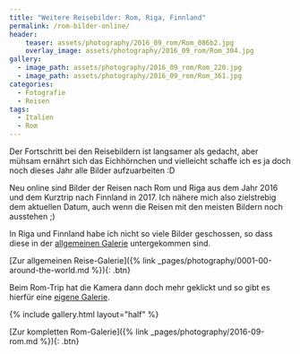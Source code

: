 ```yaml
---
title: "Weitere Reisebilder: Rom, Riga, Finnland"
permalink: /rom-bilder-online/
header:
    teaser: assets/photography/2016_09_rom/Rom_086b2.jpg
    overlay_image: assets/photography/2016_09_rom/Rom_304.jpg
gallery:
  - image_path: assets/photography/2016_09_rom/Rom_220.jpg
  - image_path: assets/photography/2016_09_rom/Rom_361.jpg
categories:
  - Fotografie
  - Reisen
tags:
  - Italien
  - Rom
---
```


Der Fortschritt bei den Reisebildern ist langsamer als gedacht, aber mühsam ernährt sich das Eichhörnchen und 
vielleicht schaffe ich es ja doch noch dieses Jahr alle Bilder aufzuarbeiten :D

Neu online sind Bilder der Reisen nach Rom und Riga aus dem Jahr 2016 und dem Kurztrip nach Finnland in 2017.
Ich nähere mich also zielstrebig dem aktuellen Datum, auch wenn die Reisen mit den meisten Bildern noch ausstehen ;) 

In Riga und Finnland habe ich nicht so viele Bilder geschossen,
so dass diese in der [allgemeinen Galerie](/photography/here-there-and-everywhere/) untergekommen sind.

[Zur allgemeinen Reise-Galerie]({% link _pages/photography/0001-00-around-the-world.md %}){: .btn} 

Beim Rom-Trip hat die Kamera dann doch mehr geklickt und so gibt es hierfür eine [eigene Galerie](/photography/rom-2016/).

{% include gallery.html layout="half" %}

[Zur kompletten Rom-Galerie]({% link _pages/photography/2016-09-rom.md %}){: .btn}